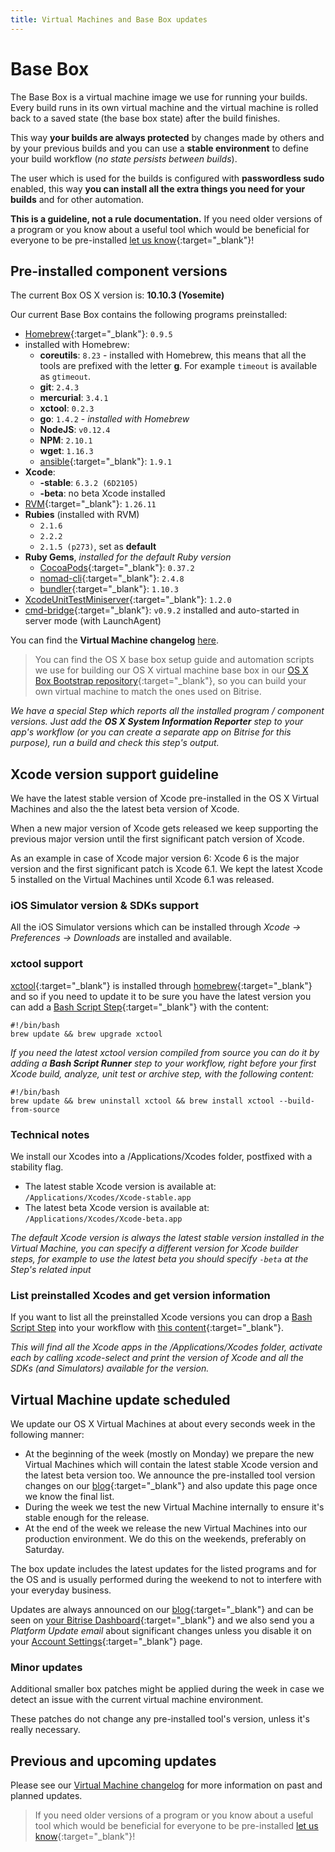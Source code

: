 ```yaml
---
title: Virtual Machines and Base Box updates
---
```


# Base Box

The Base Box is a virtual machine image we use for running your builds.
Every build runs in its own virtual machine and the virtual machine is
rolled back to a saved state (the base box state) after the build finishes.

This way **your builds are always protected** by changes made by others and
by your previous builds and you can use a **stable environment** to
define your build workflow (*no state persists between builds*).

The user which is used for the builds is configured with **passwordless sudo** enabled,
this way **you can install all the extra things you need for your builds**
and for other automation.

**This is a guideline, not a rule documentation.**
If you need older versions of a program or you know about a useful tool
which would be beneficial for everyone to be
pre-installed [let us know](http://www.bitrise.io/contact){:target="_blank"}!


## Pre-installed component versions

The current Box OS X version is: **10.10.3 (Yosemite)**

Our current Base Box contains the following programs preinstalled:

* [Homebrew](http://brew.sh/){:target="_blank"}: `0.9.5`
* installed with Homebrew:
    * __coreutils__: `8.23` - installed with Homebrew, this means that all the tools are prefixed with the letter __g__. For example `timeout` is available as `gtimeout`.
    * __git__: `2.4.3`
    * __mercurial__: `3.4.1`
    * __xctool__: `0.2.3`
    * __go__: `1.4.2` - *installed with Homebrew*
    * __NodeJS__: `v0.12.4`
    * __NPM__: `2.10.1`
    * __wget__: `1.16.3`
    * [ansible](http://www.ansible.com/home){:target="_blank"}: `1.9.1`
* __Xcode__:
  * __-stable__: `6.3.2 (6D2105)`
  * __-beta__: no beta Xcode installed
* [RVM](http://rvm.io/){:target="_blank"}: `1.26.11`
* __Rubies__ (installed with RVM)
  * `2.1.6`
  * `2.2.2`
  * `2.1.5 (p273)`, set as **default**
* __Ruby Gems__, *installed for the default Ruby version*
  * [CocoaPods](http://cocoapods.org/){:target="_blank"}: `0.37.2`
  * [nomad-cli](http://nomad-cli.com/){:target="_blank"}: `2.4.8`
  * [bundler](http://bundler.io/){:target="_blank"}: `1.10.3`
* [XcodeUnitTestMiniserver](https://github.com/bitrise-io/xcodebuild-unittest-miniserver){:target="_blank"}: `1.2.0`
* [cmd-bridge](https://github.com/bitrise-io/cmd-bridge){:target="_blank"}: `v0.9.2` installed and auto-started in server mode (with LaunchAgent)

You can find the **Virtual Machine changelog** [here](/docs/vm-box-changelog.html).

> You can find the OS X base box setup guide and automation scripts
> we use for building our OS X virtual machine base box
> in our [OS X Box Bootstrap repository](https://github.com/bitrise-io/osx-box-bootstrap){:target="_blank"},
> so you can build your own virtual machine to match the ones used on Bitrise.

*We have a special Step which reports all the installed program / component versions.
Just add the **OS X System Information Reporter** step
to your app's workflow (or you can create a separate app on Bitrise
for this purpose), run a build and check this step's output.*


## Xcode version support guideline

We have the latest stable version of Xcode pre-installed in the OS X Virtual Machines and also the the latest beta version of Xcode.

When a new major version of Xcode gets released we keep supporting the previous major version until the first significant patch version of Xcode.

As an example in case of Xcode major version 6: Xcode 6 is the major version and the first significant patch is Xcode 6.1. We kept the latest Xcode 5 installed on the Virtual Machines until Xcode 6.1 was released.


### iOS Simulator version & SDKs support

All the iOS Simulator versions which can be installed
through *Xcode -> Preferences -> Downloads* are installed and available.

### xctool support

[xctool](https://github.com/facebook/xctool){:target="_blank"} is installed through [homebrew](http://brew.sh/){:target="_blank"} and so if you need to update it
to be sure you have the latest version you can add a [Bash Script Step](https://github.com/bitrise-io/steps-bash-script){:target="_blank"}
with the content:

    #!/bin/bash
    brew update && brew upgrade xctool

*If you need the latest xctool version compiled from source
you can do it by adding a **Bash Script Runner** step
to your workflow, right before your first Xcode build, analyze, unit test or archive step, with the following content:*

    #!/bin/bash
    brew update && brew uninstall xctool && brew install xctool --build-from-source

### Technical notes

We install our Xcodes into a /Applications/Xcodes folder, postfixed with
a stability flag.

* The latest stable Xcode version is available at: `/Applications/Xcodes/Xcode-stable.app`
* The latest beta Xcode version is available at: `/Applications/Xcodes/Xcode-beta.app`

*The default Xcode version is always the latest stable version
installed in the Virtual Machine, you can specify a different version
for Xcode builder steps, for example to use the latest beta
you should specify `-beta` at the Step's related input*

### List preinstalled Xcodes and get version information

If you want to list all the preinstalled Xcode versions you can drop
a [Bash Script Step](https://github.com/bitrise-io/steps-bash-script) into your
workflow with [this content](https://github.com/bitrise-io/bitrise-script-collection/blob/master/bash/list_available_xcodes_and_sdks.sh){:target="_blank"}.

*This will find all the Xcode apps in the /Applications/Xcodes folder,
activate each by calling xcode-select and print the version of Xcode
and all the SDKs (and Simulators) available for the version.*


## Virtual Machine update scheduled

We update our OS X Virtual Machines at about every seconds week in the following manner:

* At the beginning of the week (mostly on Monday) we prepare the new Virtual Machines which will contain the latest stable Xcode version and the latest beta version too. We announce the pre-installed tool version changes on our [blog](http://blog.bitrise.io/){:target="_blank"} and also update this page once we know the final list.
* During the week we test the new Virtual Machine internally to ensure it's stable enough for the release.
* At the end of the week we release the new Virtual Machines into our production environment. We do this on the weekends, preferably on Saturday.

The box update includes the latest updates for the listed programs and for the OS
and is usually performed during the weekend to not to interfere
with your everyday business.

Updates are always announced on our [blog](http://blog.bitrise.io/){:target="_blank"}
and can be seen on [your Bitrise Dashboard](http://www.bitrise.io/dashboard){:target="_blank"} and we also send you
a *Platform Update email* about significant changes unless you disable it on
your [Account Settings](https://www.bitrise.io/me/profile){:target="_blank"} page.


### Minor updates

Additional smaller box patches might be applied during the week
in case we detect an issue with the current virtual machine environment.

These patches do not change any pre-installed tool's version,
unless it's really necessary.


## Previous and upcoming updates

Please see our [Virtual Machine changelog](/docs/vm-box-changelog.html)
for more information on past and planned updates.



> If you need older versions of a program or you know about a useful tool
> which would be beneficial for everyone to be
> pre-installed [let us know](http://www.bitrise.io/contact){:target="_blank"}!
